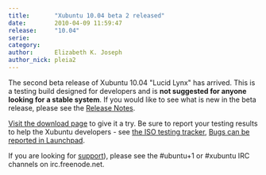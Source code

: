 ```yaml
---
title:       "Xubuntu 10.04 beta 2 released"
date:        2010-04-09 11:59:47
release:     "10.04"
serie:       
category:    
author:      Elizabeth K. Joseph
author_nick: pleia2
---
```


The second beta release of Xubuntu 10.04 "Lucid Lynx" has arrived. This is a testing build designed for developers and is **not suggested for anyone looking for a stable system**. If you would like to see what is new in the beta release, please see the [Release Notes](https://wiki.ubuntu.com/Xubuntu/LucidLynx/Beta2).

[Visit the download page](http://cdimage.ubuntu.com/xubuntu/releases/10.04/beta-2/) to give it a try. Be sure to report your testing results to help the Xubuntu developers - see [the ISO testing tracker](http://iso.qa.ubuntu.com/qatracker/build/xubuntu/all), [Bugs can be reported in Launchpad](https://launchpad.net/ubuntu/+filebug/).

If you are looking for [support](/help)), please see the #ubuntu+1 or #xubuntu IRC channels on irc.freenode.net.
